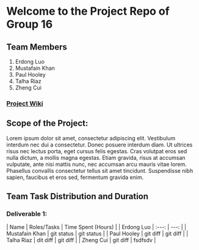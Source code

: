 # Welcome to the Project Repo of Group 16 
## Team Members

1. Erdong Luo
2. Mustafain Khan
3. Paul Hooley
4. Talha Riaz
5. Zheng Cui

### [Project Wiki](https://github.com/McGill-ECSE321-Fall2019/project-group-16/wiki)
 
 ## Scope of the Project:
 Lorem ipsum dolor sit amet, consectetur adipiscing elit. Vestibulum interdum nec dui a consectetur. Donec posuere interdum diam. Ut ultrices risus nec lectus porta, eget cursus felis egestas. Cras volutpat eros sed nulla dictum, a mollis magna egestas. Etiam gravida, risus at accumsan vulputate, ante nisi mattis nunc, nec accumsan arcu mauris vitae lorem. Phasellus convallis consectetur tellus sit amet tincidunt. Suspendisse nibh sapien, faucibus et eros sed, fermentum gravida enim.
 
 ## Team Task Distribution and Duration
 
 ### Deliverable 1:
 
| Name | Roles/Tasks | Time Spent (Hours) |
| Erdong Luo         |     :---:      |          ---: |
| Mustafain Khan   | git status     | git status    |
| Paul Hooley     | git diff       | git diff      |
| Talha Riaz | dit diff | git diff |
| Zheng Cui | git diff | fsdfsdv |
